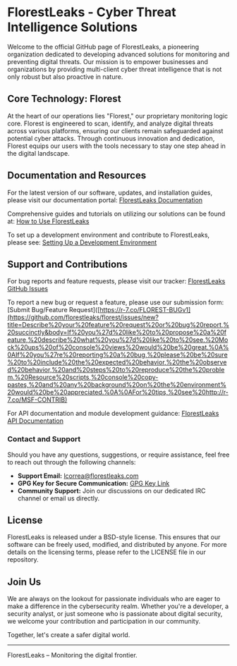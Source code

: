 # FlorestLeaks - Cyber Threat Intelligence Solutions

Welcome to the official GitHub page of FlorestLeaks, a pioneering organization dedicated to developing advanced solutions for monitoring and preventing digital threats. Our mission is to empower businesses and organizations by providing multi-client cyber threat intelligence that is not only robust but also proactive in nature.

## Core Technology: Florest

At the heart of our operations lies "Florest," our proprietary monitoring logic core. Florest is engineered to scan, identify, and analyze digital threats across various platforms, ensuring our clients remain safeguarded against potential cyber attacks. Through continuous innovation and dedication, Florest equips our users with the tools necessary to stay one step ahead in the digital landscape.

## Documentation and Resources

For the latest version of our software, updates, and installation guides, please visit our documentation portal: [FlorestLeaks Documentation](https://docs.florestleaks.com/docs/using-florestleaks/getting-started/nightly-installers.html)

Comprehensive guides and tutorials on utilizing our solutions can be found at: [How to Use FlorestLeaks](https://docs.florestleaks.com/)

To set up a development environment and contribute to FlorestLeaks, please see: [Setting Up a Development Environment](https://docs.florestleaks.com/docs/development/get-started/setting-up-a-florestleaks-development-environment.html)

## Support and Contributions

For bug reports and feature requests, please visit our tracker: [FlorestLeaks GitHub Issues](https://github.com/florestleaks/florest-framework/issues)

To report a new bug or request a feature, please use our submission form: [Submit Bug/Feature Request]([https://r-7.co/FLOREST-BUGv1](https://github.com/florestleaks/florest/issues/new?title=Describe%20your%20feature%20request%20or%20bug%20report,%20succinctly&body=If%20you%27d%20like%20to%20propose%20a%20feature,%20describe%20what%20you%27d%20like%20to%20see.%20Mock%20ups%20of%20console%20views%20would%20be%20great.%0A%0AIf%20you%27re%20reporting%20a%20bug,%20please%20be%20sure%20to%20include%20the%20expected%20behavior,%20the%20observed%20behavior,%20and%20steps%20to%20reproduce%20the%20problem.%20Resource%20scripts,%20console%20copy-pastes,%20and%20any%20background%20on%20the%20environment%20would%20be%20appreciated.%0A%0AFor%20tips,%20see%20http://r-7.co/MSF-CONTRIB)

For API documentation and module development guidance: [FlorestLeaks API Documentation](https://docs.florestleaks.com/api/)

### Contact and Support

Should you have any questions, suggestions, or require assistance, feel free to reach out through the following channels:

- **Support Email:** lcorrea@florestleaks.com
- **GPG Key for Secure Communication:** [GPG Key Link](https://docs.florestleaks.com/gpg-key)
- **Community Support:** Join our discussions on our dedicated IRC channel or email us directly.

## License

FlorestLeaks is released under a BSD-style license. This ensures that our software can be freely used, modified, and distributed by anyone. For more details on the licensing terms, please refer to the LICENSE file in our repository.

## Join Us

We are always on the lookout for passionate individuals who are eager to make a difference in the cybersecurity realm. Whether you're a developer, a security analyst, or just someone who is passionate about digital security, we welcome your contribution and participation in our community.

Together, let's create a safer digital world.

---

FlorestLeaks – Monitoring the digital frontier.

